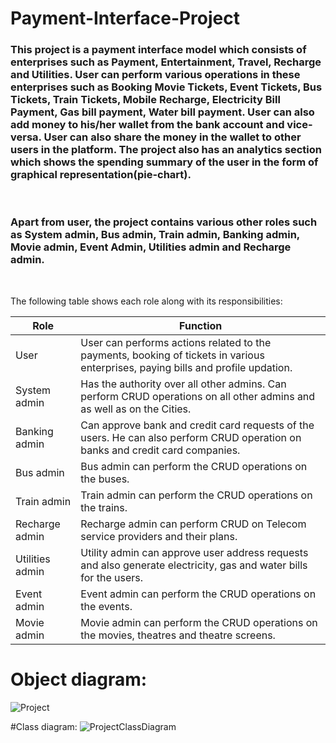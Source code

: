 # Payment-Interface-Project

### This project is a payment interface model which consists of enterprises such as Payment, Entertainment, Travel, Recharge and Utilities. User can perform various operations in these enterprises such as Booking Movie Tickets, Event Tickets, Bus Tickets, Train Tickets, Mobile Recharge, Electricity Bill Payment, Gas bill payment, Water bill payment. User can also add money to his/her wallet from the bank account and vice-versa. User can also share the money in the wallet to other users in the platform. The project also has an analytics section which shows the spending summary of the user in the form of graphical representation(pie-chart).
&nbsp;

### Apart from user, the project contains various other roles such as System admin, Bus admin, Train admin, Banking admin, Movie admin, Event Admin, Utilities admin and Recharge admin.
&nbsp;

The following table shows each role along with its responsibilities:

| Role             | Function      |   
| -------------    | ------------- | 
| User             | User can performs actions related to the payments, booking of tickets in various enterprises, paying bills and profile updation.|  
| System admin     | Has the authority over all other admins. Can perform CRUD operations on all other admins and as well as on the Cities.|
| Banking admin    | Can approve bank and credit card requests of the users. He can also perform CRUD operation on banks and credit card companies.| 
| Bus admin        | Bus admin can perform the CRUD operations on the buses.|
| Train admin      | Train admin can perform the CRUD operations on the trains.| 
| Recharge admin   | Recharge admin can perform CRUD on Telecom service providers and their plans.|  
| Utilities admin  | Utility admin can approve user address requests and also generate electricity, gas and water bills for the users.|
| Event admin      | Event admin can perform the CRUD operations on the events.| 
| Movie admin      | Movie admin can perform the CRUD operations on the movies, theatres and theatre screens.| 

# Object diagram:
![Project](https://user-images.githubusercontent.com/114452317/206957353-b09b19bc-53fe-4787-8d08-548d686b0510.png)

#Class diagram:
![ProjectClassDiagram](https://user-images.githubusercontent.com/114452317/206958405-dc926220-c68e-403e-ba5f-8052f6d6801c.png)
